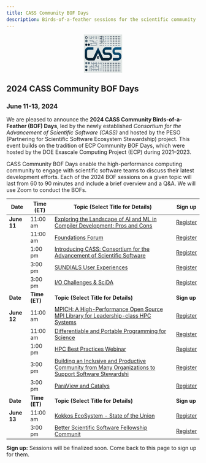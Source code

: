 ```yaml
---
title: CASS Community BOF Days
description: Birds-of-a-feather sessions for the scientific community
---
```


<div style="display: flex; justify-content: center;">
    <img src="CASS-Logo-V2.png" width="100" height="100">
</div>

## 2024 CASS Community BOF Days
### June 11-13, 2024

We are pleased to announce the **2024 CASS Community Birds-of-a-Feather (BOF) Days**, led by the newly established _Consortium for the Advancement of Scientific Software (CASS)_ and hosted by the PESO (Partnering for Scientific Software Ecosystem Stewardship) project.  This event builds on the tradition of ECP Community BOF Days, which were hosted by the DOE Exascale Computing Project (ECP) during 2021–2023. 

 CASS Community BOF Days enable the high-performance computing community to engage with scientific software teams to discuss their latest development efforts.  Each of the 2024 BOF sessions on a given topic will last from 60 to 90 minutes and include a brief overview and a Q&A. We will use Zoom to conduct the BOFs.


|**Date**| **Time (ET)** | **Topic (Select Title for Details)** | **Sign up** |
|-----------|-----------|----------------------------------|---------|
|**June 11**| 11:00 am| [Exploring the Landscape of AI and ML in Compiler Development: Pros and Cons](bofs2024/compiler.md) | [Register](https://exascaleproject.zoomgov.com/meeting/register/vJIsceiorz4pGDWp31kH44OfMp5AnhRECZg) |
|           | 11:00 am| [Foundations Forum](bofs2024/foundations.md)| [Register]() |
|           |  1:00 pm| [Introducing CASS: Consortium for the Advancement of Scientific Software](bofs2024/cass.md)| [Register]() |
|           |  3:00 pm| [SUNDIALS User Experiences](bofs2024/sundials.md)| [Register]() |
|           |  3:00 pm| [I/O Challenges & SciDA](bofs2024/io.md)| [Register]() |
|**Date**   | **Time (ET)** | **Topic (Select Title for Details)**| **Sign up** |
|**June 12**| 11:00 am| [MPICH: A High-Performance Open Source MPI Library for Leadership-class HPC Systems](bofs2024/mpich.md) | [Register]() |
|           | 11:00 am| [Differentiable and Portable Programming for Science](bofs2024/differentiable.md)| [Register]() |
|           |  1:00 pm| [HPC Best Practices Webinar](bofs2024/cass.md)| [Register]() |
|           |  3:00 pm| [Building an Inclusive and Productive Community from Many Organizations to Support Software Stewardshi](bofs2024/community.md)| [Register]() |
|           |  3:00 pm| [ParaView and Catalys](bofs2024/paraview.md)| [Register]() |
|**Date**| **Time (ET)**| **Topic (Select Title for Details)** | **Sign up** |
|**June 13**| 11:00 am| [Kokkos EcoSystem - State of the Union](bofs2024/kokkos.md) | [Register]() |
|           |  3:00 pm| [Better Scientific Software Fellowship Communit](bofs2024/bssw.md)| [Register]() |

**Sign up:** Sessions will be finalized soon.  Come back to this page to sign up for them.
